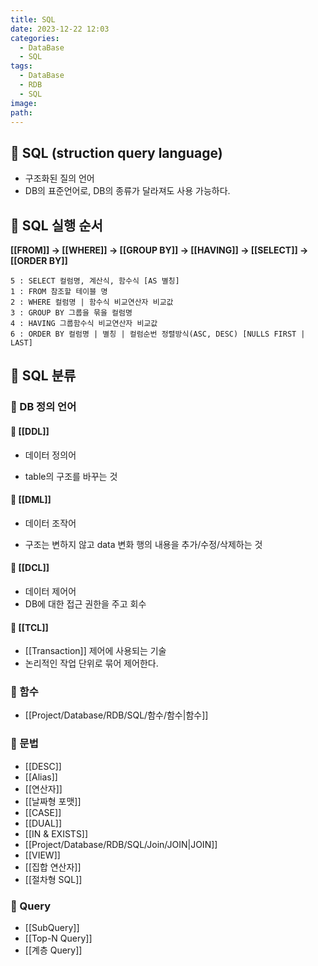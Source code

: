 ```yaml
---
title: SQL
date: 2023-12-22 12:03
categories:
  - DataBase
  - SQL
tags:
  - DataBase
  - RDB
  - SQL
image: 
path:
---
```


## 🌈 SQL (struction query language)

- 구조화된 질의 언어
- DB의 표준언어로, DB의 종류가 달라져도 사용 가능하다.

## 🌈 SQL 실행 순서
**[[FROM]] → [[WHERE]] → [[GROUP BY]] → [[HAVING]] → [[SELECT]] → [[ORDER BY]]**
```
5 : SELECT 컬럼명, 계산식, 함수식 [AS 별칭]
1 : FROM 참조할 테이블 명
2 : WHERE 컬럼명 | 함수식 비교연산자 비교값
3 : GROUP BY 그룹을 묶을 컬럼명
4 : HAVING 그룹함수식 비교연산자 비교값
6 : ORDER BY 컬럼명 | 별칭 | 컬럼순번 정렬방식(ASC, DESC) [NULLS FIRST | LAST]
```

## 🌈 SQL 분류
### 📌 DB 정의 언어
#### 🧶 [[DDL]]
+ 데이터 정의어
- table의 구조를 바꾸는 것

#### 🧶 [[DML]]
+ 데이터 조작어
- 구조는 변하지 않고 data 변화 행의 내용을 추가/수정/삭제하는 것

#### 🧶 [[DCL]]
+ 데이터 제어어
+ DB에 대한 접근 권한을 주고 회수

#### 🧶 [[TCL]]
+ [[Transaction]] 제어에 사용되는 기술
+ 논리적인 작업 단위로 묶어 제어한다.

### 📌 함수
+ [[Project/Database/RDB/SQL/함수/함수|함수]]

### 📌 문법
+ [[DESC]]
+ [[Alias]]
+ [[연산자]]
+ [[날짜형 포맷]]
+ [[CASE]]
+ [[DUAL]]
+ [[IN & EXISTS]]
+ [[Project/Database/RDB/SQL/Join/JOIN|JOIN]]
+ [[VIEW]]
+ [[집합 연산자]]
+ [[절차형 SQL]]
### 📌 Query
+ [[SubQuery]]
+ [[Top-N Query]]
+ [[계층 Query]]
